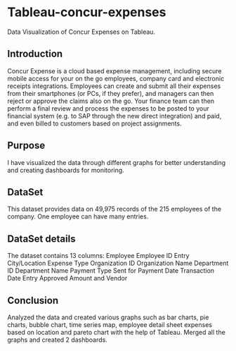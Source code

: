 # Tableau-concur-expenses
Data Visualization of Concur Expenses on Tableau.

## Introduction
Concur Expense is a cloud based expense management, including secure mobile access for your on the go employees, company card and electronic receipts integrations. Employees can create and submit all their expenses from their smartphones (or PCs, if they prefer), and managers can then reject or approve the claims also on the go. Your finance team can then perform a final review and process the expenses to be posted to your financial system (e.g. to SAP through the new direct integration) and paid, and even billed to customers based on project assignments.

## Purpose
I have visualized the data through different graphs for better understanding and creating dashboards for monitoring.

## DataSet
This dataset provides data on 49,975 records of the 215 employees of the company. One employee can have many entries.

## DataSet details
The dataset contains 13 columns: 
Employee
Employee ID
Entry City/Location
Expense Type
Organization ID
Organization Name
Department ID
Department Name
Payment Type
Sent for Payment Date
Transaction Date
Entry Approved Amount and
Vendor


## Conclusion
Analyzed the data and created various graphs such as bar charts, pie charts, bubble chart, time series map, employee detail sheet expenses based on location and pareto chart with the help of Tableau. Merged all the graphs and created 2 dashboards.
